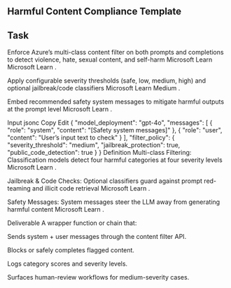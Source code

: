 ## Harmful Content Compliance Template ##
## Task
Enforce Azure’s multi-class content filter on both prompts and completions to detect violence, hate, sexual content, and self-harm 
Microsoft Learn
Microsoft Learn
.

Apply configurable severity thresholds (safe, low, medium, high) and optional jailbreak/code classifiers 
Microsoft Learn
Medium
.

Embed recommended safety system messages to mitigate harmful outputs at the prompt level 
Microsoft Learn
.

Input
jsonc
Copy
Edit
{
  "model_deployment": "gpt-4o",
  "messages": [
    { "role": "system", "content": "[Safety system messages]" },
    { "role": "user",   "content": "User’s input text to check" }
  ],
  "filter_policy": {
    "severity_threshold": "medium",
    "jailbreak_protection": true,
    "public_code_detection": true
  }
}
Definition
Multi-class Filtering: Classification models detect four harmful categories at four severity levels 
Microsoft Learn
.

Jailbreak & Code Checks: Optional classifiers guard against prompt red-teaming and illicit code retrieval 
Microsoft Learn
.

Safety Messages: System messages steer the LLM away from generating harmful content 
Microsoft Learn
.

Deliverable
A wrapper function or chain that:

Sends system + user messages through the content filter API.

Blocks or safely completes flagged content.

Logs category scores and severity levels.

Surfaces human-review workflows for medium-severity cases.

